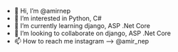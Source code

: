- 👋 Hi, I’m @amirnep
- 👀 I’m interested in Python, C#
- 🌱 I’m currently learning django, ASP .Net Core
- 💞️ I’m looking to collaborate on django, ASP .Net Core
- 📫 How to reach me instagram --> @amir_nep

<!---
amirnep/amirnep is a ✨ special ✨ repository because its `README.md` (this file) appears on your GitHub profile.
You can click the Preview link to take a look at your changes.
--->
